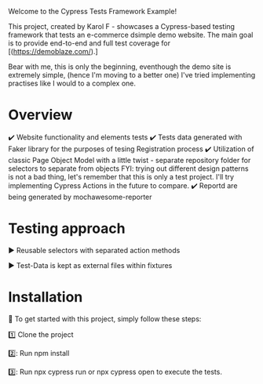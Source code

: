 Welcome to the Cypress Tests Framework Example!

This project, created by Karol F - showcases a Cypress-based testing framework that tests an e-commerce dsimple demo website. The main goal is to provide end-to-end and full test coverage for [(https://demoblaze.com/).] 

Bear with me, this is only the beginning, eventhough the demo site is extremely simple, (hence I'm moving to a better one) I've tried implementing practises like I would to a complex one.

# Overview
:heavy_check_mark: Website functionality and elements tests
:heavy_check_mark: Tests data generated with Faker library for the purposes of tesing Registration process
:heavy_check_mark: Utilization of classic Page Object Model with a little twist - separate repository folder for selectors to separate from objects FYI: trying out different design patterns is not a bad thing, let's remember that this is only a test project. I'll try implementing Cypress Actions in the future to compare.
:heavy_check_mark: Reportd are being generated by mochawesome-reporter

# Testing approach
 :arrow_forward: Reusable selectors with separated action methods

 :arrow_forward: Test-Data is kept as external files within fixtures




# Installation
:rocket: To get started with this project, simply follow these steps:

:one: Clone the project

2️⃣: Run npm install

3️⃣: Run npx cypress run or npx cypress open to execute the tests.
